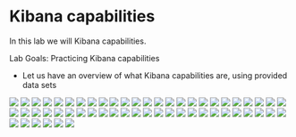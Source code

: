 # Kibana capabilities

In this lab we will Kibana capabilities.

Lab Goals: Practicing Kibana capabilities


* Let us have an overview of what Kibana capabilities are, using provided data sets

![](../images/32.png)
![](../images/33.png)
![](../images/34.png)
![](../images/35.png)
![](../images/36.png)
![](../images/37.png)
![](../images/38.png)
![](../images/39.png)
![](../images/40.png)
![](../images/41.png)
![](../images/42.png)
![](../images/43.png)
![](../images/44.png)
![](../images/45.png)
![](../images/46.png)
![](../images/47.png)
![](../images/48.png)
![](../images/49.png)
![](../images/51.png)
![](../images/52.png)
![](../images/53.png)
![](../images/54.png)
![](../images/58.png)
![](../images/59.png)
![](../images/60.png)
![](../images/61.png)
![](../images/62.png)
![](../images/63.png)
![](../images/64.png)
![](../images/65.png)
![](../images/66.png)
![](../images/67.png)
![](../images/68.png)
![](../images/69.png)
![](../images/70.png)
![](../images/71.png)
![](../images/72.png)
![](../images/72.1.png)
![](../images/73.png)
![](../images/74.png)
![](../images/74.1.png)
![](../images/75.png)
![](../images/76.png)
![](../images/76.1.png)
![](../images/77.png)
![](../images/78.png)
![](../images/79.png)
![](../images/80.png)
![](../images/81.png)
![](../images/82.png)
![](../images/83.png)
![](../images/84.png)
![](../images/85.png)
![](../images/86.png)
![](../images/87.png)
![](../images/88.png)



